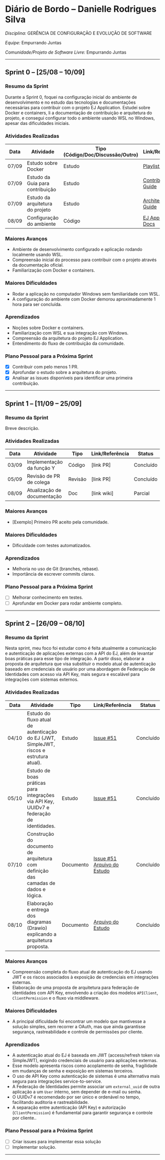 # Diário de Bordo – Danielle Rodrigues Silva

*Disciplina:* GERÊNCIA DE CONFIGURAÇÃO E EVOLUÇÃO DE SOFTWARE

*Equipe:* Empurrando Juntas

*Comunidade/Projeto de Software Livre:* Empurrando Juntas

---

## Sprint 0 – \[25/08 – 10/09]

### Resumo da Sprint

Durante a Sprint 0, foquei na configuração inicial do ambiente de desenvolvimento e no estudo das tecnologias e documentações necessárias para contribuir com o projeto EJ Application. Estudei sobre Docker e containers, li a documentação de contribuição e arquitetura do projeto, e consegui configurar todo o ambiente usando WSL no Windows, apesar das dificuldades iniciais.

### Atividades Realizadas

| Data  | Atividade                        | Tipo (Código/Doc/Discussão/Outro) | Link/Referência                                                                                                                              | Status    |
| ----- | -------------------------------- | --------------------------------- | -------------------------------------------------------------------------------------------------------------------------------------------- | --------- |
| 07/09 | Estudo sobre Docker              | Estudo                            | [Playlist Docker](https://www.youtube.com/watch?v=OERbOJZwGAU&list=PLViOsriojeLrdw5VByn96gphHFxqH3O_N)                                       | Concluído |
| 07/09 | Estudo da Guia para contribuição | Estudo                            | [Contributing Guide](https://gitlab.com/gces-ej/ej-application/-/blob/develop/docs/development-guides/pt-br/contributing.rst?ref_type=heads) | Concluído |
| 07/09 | Estudo da arquitetura do projeto | Estudo                            | [Architecture Guide](https://gitlab.com/gces-ej/ej-application/-/blob/develop/docs/development-guides/pt-br/architecture.rst?ref_type=heads) | Concluído |
| 08/09 | Configuração do ambiente         | Código                            | [EJ Application Docs](https://gitlab.com/gces-ej/ej-application#documentation)                                                               | Concluído |

### Maiores Avanços

* Ambiente de desenvolvimento configurado e aplicação rodando localmente usando WSL.
* Compreensão inicial do processo para contribuir com o projeto através da documentação oficial.
* Familiarização com Docker e containers.

### Maiores Dificuldades

* Rodar a aplicação no computador Windows sem familiaridade com WSL.
* A configuração do ambiente com Docker demorou aproximadamente 1 hora para ser concluída.

### Aprendizados

* Noções sobre Docker e containers.
* Familiarização com WSL e sua integração com Windows.
* Compreensão da arquitetura do projeto EJ Application.
* Entendimento do fluxo de contribuição da comunidade.

### Plano Pessoal para a Próxima Sprint

- [x] Contribuir com pelo menos 1 PR.
- [x] Aprofundar o estudo sobre a arquitetura do projeto.
- [x] Analisar as issues disponíveis para identificar uma primeira contribuição.

---

## Sprint 1 – \[11/09 – 25/09]

### Resumo da Sprint

Breve descrição.

### Atividades Realizadas

| Data  | Atividade                   | Tipo    | Link/Referência | Status    |
| ----- | --------------------------- | ------- | --------------- | --------- |
| 03/09 | Implementação da função Y   | Código  | [link PR]       | Concluído |
| 05/09 | Revisão de PR de colega     | Revisão | [link PR]       | Concluído |
| 08/09 | Atualização de documentação | Doc     | [link wiki]     | Parcial   |

### Maiores Avanços

* [Exemplo] Primeiro PR aceito pela comunidade.

### Maiores Dificuldades

* Dificuldade com testes automatizados.

### Aprendizados

* Melhoria no uso de Git (branches, rebase).
* Importância de escrever commits claros.

### Plano Pessoal para a Próxima Sprint

* [ ] Melhorar conhecimento em testes.
* [ ] Aprofundar em Docker para rodar ambiente completo.

---


## Sprint 2 – \[26/09 – 08/10]

### Resumo da Sprint

Nesta sprint, meu foco foi estudar como é feita atualmente a comunicação e autenticação de aplicações externas com a API do EJ, além de levantar boas práticas para esse tipo de integração. A partir disso, elaborar a proposta de arquitetura que visa substituir o modelo atual de autenticação baseado em credenciais de usuário por uma abordagem de Federação de Identidades com acesso via API Key, mais segura e escalável para integrações com sistemas externos.



### Atividades Realizadas

| Data   | Atividade                                                                                     | Tipo     | Link/Referência                                                                 | Status     |
|--------|-----------------------------------------------------------------------------------------------|----------|----------------------------------------------------------------------------------|------------|
| 04/10  | Estudo do fluxo atual de autenticação do EJ (JWT, SimpleJWT, riscos e estrutura atual).       | Estudo   | [Issue #51](https://gitlab.com/gces-ej/ej-application/-/issues/51)              | Concluído  |
| 05/10  | Estudo de boas práticas para integrações via API Key, UUIDv7 e federação de identidades.      | Estudo   | [Issue #51](https://gitlab.com/gces-ej/ej-application/-/issues/51)              | Concluído  |
| 07/10  | Construção do documento de arquitetura com definição das camadas de dados e lógica.           | Documento| [Issue #51](https://gitlab.com/gces-ej/ej-application/-/issues/51)  [Arquivo do Estudo](https://docs.google.com/document/d/1hSZnsbmtp1tcPWlt86P06GGv0V_nu3yQ3xxwJTOXjZ0/edit?tab=t.0)            | Concluído  |
| 08/10  | Elaboração e entrega dos diagramas (Drawio) explicando a arquitetura proposta.       | Documento | [Arquivo do Estudo](https://docs.google.com/document/d/1hSZnsbmtp1tcPWlt86P06GGv0V_nu3yQ3xxwJTOXjZ0/edit?tab=t.0) | Concluído  |


### Maiores Avanços

* Compreensão completa do fluxo atual de autenticação do EJ usando JWT e os riscos associados à exposição de credenciais em integrações externas.
* Elaboração de uma proposta de arquitetura para federação de identidades com API Key, envolvendo a criação dos modelos `APIClient`, `ClientPermission` e o fluxo via middleware.


### Maiores Dificuldades

* A principal dificuldade foi encontrar um modelo que mantivesse a solução simples, sem recorrer a OAuth, mas que ainda garantisse segurança, rastreabilidade e controle de permissões por cliente.



### Aprendizados

* A autenticação atual do EJ é baseada em JWT (access/refresh token via SimpleJWT), exigindo credenciais de usuário para aplicações externas.
* Esse modelo apresenta riscos como acoplamento de senha, fragilidade em mudanças de senha e exposição em sistemas terceiros.
* O uso de API Key como autenticação de sistemas é uma alternativa mais segura para integrações service-to-service.
* A Federação de Identidades permite associar um `external_uuid` de outra aplicação a um `User` interno, sem depender de e-mail ou senha.
* O UUIDv7 é recomendado por ser único e ordenável no tempo, facilitando auditoria e rastreabilidade.
* A separação entre autenticação (API Key) e autorização (`ClientPermission`) é fundamental para garantir segurança e controle por cliente..


### Plano Pessoal para a Próxima Sprint

* [ ] Criar issues para implementar essa solução 
* [ ] Implementar solução.
---
